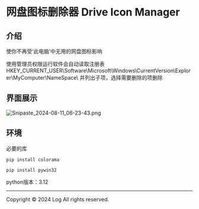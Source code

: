 # 网盘图标删除器 Drive Icon Manager

## 介绍

使你不再受‘此电脑’中无用的网盘图标影响

使用管理员权限运行软件会自动读取注册表HKEY_CURRENT_USER\Software\Microsoft\Windows\CurrentVersion\Explorer\MyComputer\NameSpace\  并列出子项，选择需要删除的项删除

## 界面展示

![Snipaste_2024-08-11_06-23-43.png](https://s2.loli.net/2024/08/11/Bc8kCoIreNd2vyz.png)

## 环境

必要的库

```shell
pip install colorama
```

```shell
pip install pywin32
```

python版本：3.12

------

Copyright © 2024 Log All rights reserved.